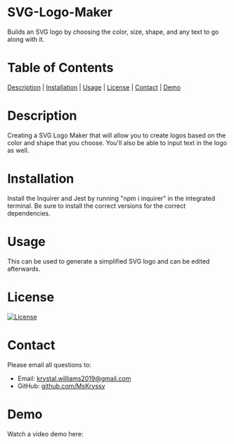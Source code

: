 # SVG-Logo-Maker

Builds an SVG logo by choosing the color, size, shape, and any text to go along with it. 

# Table of Contents

[Description](#description) | [Installation](#installation) | [Usage](#usage) | [License](#license) | [Contact](#contact) | [Demo](#demo)

# Description

Creating a SVG Logo Maker that will allow you to create logos based on the color and shape that you choose. You'll also be able to input text in the logo as well. 

# Installation

Install the Inquirer and Jest by running "npm i inquirer" in the integrated terminal. Be sure to install the correct versions for the correct dependencies.

# Usage

This can be used to generate a simplified SVG logo and can be edited afterwards.

# License

[![License](https://img.shields.io/badge/License-MIT-blueviolet.svg)](https://opensource.org/licenses/MIT)

# Contact

Please email all questions to:
- Email: krystal.williams2019@gmail.com
- GitHub: [github.com/MsKryssy](https://github.com/github.com/MsKryssy)

# Demo

Watch a video demo here: 